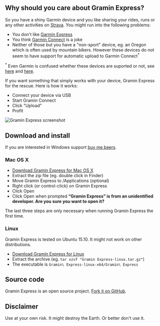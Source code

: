 ## Why should you care about Gramin Express?

So you have a shiny Garmin device and you like sharing your rides, runs or any
other activities on [Strava](http://strava.com). You might run into the following
problems:

- You don't like [Garmin Express](http://software.garmin.com/en-US/express.html)
- You think [Garmin Connect](https://connect.garmin.com/) is a joke
- Neither of those but you have a "non-sport" device, eg. an Oregon which is
  often used by mountain bikers. However these devices do not seem to have
  support for automatic upload to Garmin Connect<sup>*</sup>

<sup>*</sup> Even Garmin is confused whether these devices are suported or not, see [here](https://connect.garmin.com/api/content/page/help/start/devices.faces?actionMethod=api%2Fcontent%2Fpage%2Fhelp%2Fstart%2Fdevices.xhtml%3AuserSwitcher.switchSystem&cid=663158) and [here](https://connect.garmin.com/api/content/page/help/faq.faces?cid=507967#gettingStarted).

If you want something that simply works with your device, Gramin Express for the rescue. Here is how it works:

- Connect your device via USB
- Start Gramin Connect
- Click "Upload"
- Profit

![Gramin Express screenshot](https://raw.githubusercontent.com/salomvary/gramin-express/master/screenshot.png)

## Download and install

If you are interested in Windows support [buy me beers](https://www.paypal.com/cgi-bin/webscr?cmd=_s-xclick&hosted_button_id=8A6RB264GKBBE).

### Mac OS X

- [Download Gramin Express for Mac OS X](https://github.com/salomvary/gramin-express/blob/master/dist/Gramin%20Express-mac.zip?raw=true)
- Extract the zip file (eg. double click in Finder)
- Move Gramin Express to /Applications (optional)
- Right click (or control-click) on Gramin Express
- Click Open
- Click Open when prompted **“Gramin Express” is from an unidentified developer. Are you sure you want to open it?**

The last three steps are only necessary when running Gramin Express the first time.

### Linux

Gramin Express is tested on Ubuntu 15.10. It might not work on other distributions.

- [Download Gramin Express for Linux](https://github.com/salomvary/gramin-express/blob/master/dist/Gramin%20Express-linux.tar.gz?raw=true)
- Extract the archive (eg. `tar xzvf "Gramin Express-linux.tar.gz"`)
- The executable is `Gramin\ Express-linux-x64/Gramin\ Express`

## Source code

Gramin Express is an open source project. [Fork it on GitHub](https://github.com/salomvary/gramin-express).

## Disclaimer

Use at your own risk. It might destroy the Earth. Or better don't use
it.
